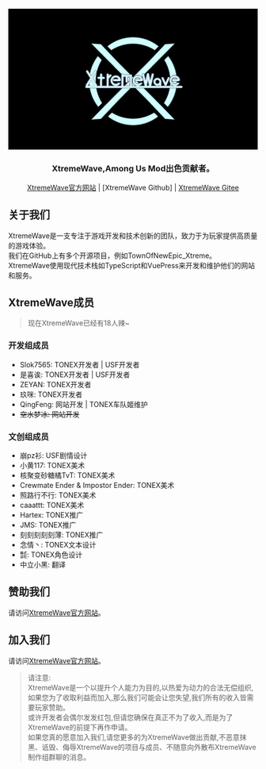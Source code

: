 ![XWlogo](XtremeWave-BG.png)

<div align="center">
<h3><strong>XtremeWave,Among Us Mod出色贡献者。</strong></h3>
<a href="https://www.xtreme.net.cn" target="_blank">XtremeWave官方网站</a> | [XtremeWave Github] | <a href="https://gitee.com/TEAM_TONEX" target="_blank">XtremeWave Gitee</a>
</div>

## 关于我们
XtremeWave是一支专注于游戏开发和技术创新的团队，致力于为玩家提供高质量的游戏体验。<br>
我们在GitHub上有多个开源项目，例如TownOfNewEpic_Xtreme。<br>
XtremeWave使用现代技术栈如TypeScript和VuePress来开发和维护他们的网站和服务。
## XtremeWave成员
> 现在XtremeWave已经有18人辣~
### 开发组成员
 - Slok7565: TONEX开发者 | USF开发者
 - 是喜诶: TONEX开发者 | USF开发者
 - ZEYAN: TONEX开发者
 - 玖咪: TONEX开发者
 - QingFeng: 网站开发 | TONEX车队姬维护
 - ~~空水梦冰: 网站开发~~
### 文创组成员
 - 崩pz衫: USF剧情设计
 - 小黄117: TONEX美术
 - 核聚变砂糖橘TvT: TONEX美术
 - Crewmate Ender &amp; Impostor Ender: TONEX美术
 - 照路行不行: TONEX美术
 - caaattt: TONEX美术
 - Hartex: TONEX推广
 - JMS: TONEX推广
 - 刻刻刻刻刻薄: TONEX推广
 - 念情丶: TONEX文本设计
 - ㍿: TONEX角色设计
 - 中立小黑: 翻译
## 赞助我们
请访问[XtremeWave官方网站](https://www.xtreme.net.cn/donate)。
## 加入我们
请访问[XtremeWave官方网站](https://www.xtreme.net.cn/933187.html)。
> 请注意:<br>
> XtremeWave是一个以提升个人能力为目的,以热爱为动力的合法无偿组织,如果您为了收取利益而加入,那么我们可能会让您失望,我们所有的收入皆需要玩家赞助。<br>
> 或许开发者会偶尔发发红包,但请您确保在真正不为了收入,而是为了XtremeWave的前提下再作申请。<br>
> 如果您真的愿意加入我们,请您更多的为XtremeWave做出贡献,不恶意抹黑、诋毁、侮辱XtremeWave的项目与成员、不随意向外散布XtremeWave制作组群聊的消息。
